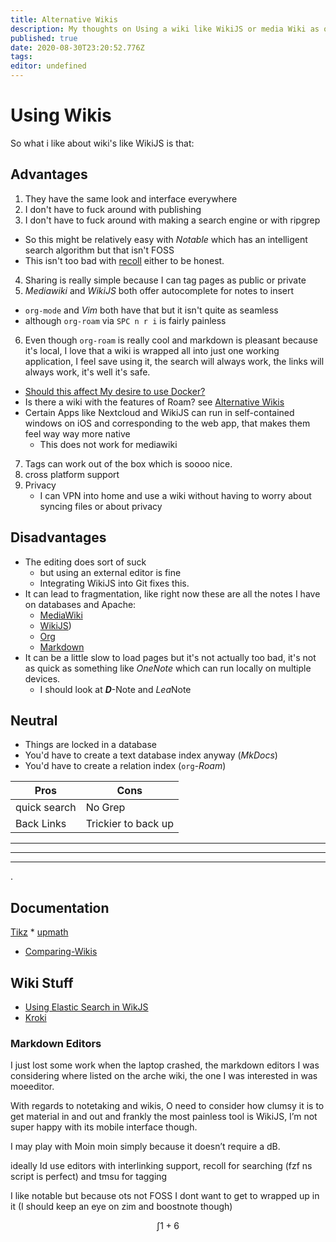 ```yaml
---
title: Alternative Wikis
description: My thoughts on Using a wiki like WikiJS or media Wiki as opposed to or in conjuction to org-roam/org-deft and markdown.
published: true
date: 2020-08-30T23:20:52.776Z
tags: 
editor: undefined
---
```


# Using Wikis
So what i like about wiki's like WikiJS is that:

## Advantages

1. They have the same look and interface everywhere
2. I don't have to fuck around with publishing
3. I don't have to fuck around with making a search engine or with ripgrep
  + So this might be relatively easy with *Notable* which has an intelligent search algorithm but that isn't FOSS
  + This isn't too bad with [recoll](https://www.lesbonscomptes.com/recoll/) either to be honest.
 4. Sharing is really simple because I can tag pages as public or private
 5. *Mediawiki* and *WikiJS* both offer autocomplete for notes to insert
   + `org-mode` and *Vim* both have that but it isn't quite as seamless
   + although `org-roam` via `SPC n r i` is fairly painless
6. Even though `org-roam` is really cool and markdown is pleasant because it's local, I love that a wiki is wrapped all into just one working application, I feel save using it, the search will always work, the links will always work, it's well it's safe.
  + [Should this affect My desire to use Docker?](/home/IsDockertooSlow)
  + Is there a wiki with the features of Roam? see [Alternative Wikis](NoteTaking/Alternative-Wikis)
  + Certain Apps like Nextcloud and WikiJS can run in self-contained windows on iOS and corresponding to the web app, that makes them feel way way more native
    + This does not work for mediawiki
7. Tags can work out of the box which is soooo nice.  
8. cross platform support
9. Privacy
	+ I can VPN into home and use a wiki without having to worry about syncing files or about privacy 

 
 ## Disadvantages
 + The editing does sort of suck
   + but using an external editor is fine
   + Integrating WikiJS into Git fixes this.
 + It can lead to fragmentation, like right now these are all the notes I have on databases and Apache:
   + [MediaWiki](http://ryansnotes.org/mediawiki/index.php/Exporting)
   + [WikiJS](/home/todo/Apache-Server))
   + [Org](https://ryansnotes.org/Org/roam/20200514132606-apache2.html)
   + [Markdown](http://ryansnotes.org/MD/Document%20Authoring/Hosting_Server.html)
 + It can be a little slow to load pages but it's not actually too bad, it's not as quick as something like *OneNote* which can run locally on multiple devices.
   + I should look at **_D_**-Note and <i>Lea</i>Note

## Neutral
+ Things are locked in a database
+ You'd have to create a text database index anyway (*MkDocs*)
+ You'd have to create a relation index (`org`-*Roam*)

| Pros         | Cons                |
|--------------|---------------------|
| quick search | No Grep             |
| Back Links   | Trickier to back up |


















---
---
---
.
## Documentation

[Tikz](./University/Documentation/Tikz.md)
    * [upmath](/University/Documentation/Tikz/upmath)
    
* [Comparing-Wikis](/Notes/Comparing-Wikis)

## Wiki Stuff
 * [Using Elastic Search in WikJS](./Notes/Using-Elastic-Search.md)
 * [Kroki](./wikijs/kroki.md)
 
### Markdown Editors
I just lost some work when the laptop crashed, the markdown editors I was considering where listed on the arche wiki, the one I was interested in was moeeditor. 

With regards to notetaking and wikis, O need to consider how clumsy it is to get material in and out and frankly the most painless tool is WikiJS, I’m not super happy with its mobile interface though. 

I may play with Moin moin simply because it doesn’t require a dB. 

 ideally Id use editors with interlinking support, recoll for searching (fzf ns script is perfect) and tmsu for tagging  
 
 I like notable but because ots not FOSS I dont want to get to wrapped up in it (I should keep an eye on zim and boostnote though)  
 
 
 
 $$
 \int 1+6
 $$
 
 
 
 
 

